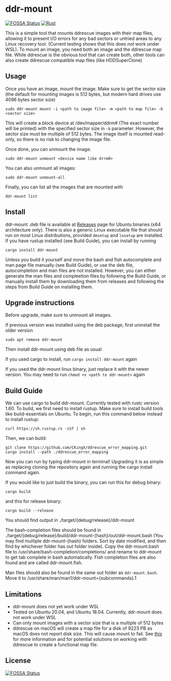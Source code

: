 # ddr-mount
[![FOSSA Status](https://app.fossa.com/api/projects/git%2Bgithub.com%2FCKingX%2Fddrescue_error_mapping.svg?type=shield)](https://app.fossa.com/projects/git%2Bgithub.com%2FCKingX%2Fddrescue_error_mapping?ref=badge_shield)
[![Rust](https://github.com/CKingX/ddrescue_error_mapping/actions/workflows/rust.yml/badge.svg)](https://github.com/CKingX/ddrescue_error_mapping/actions/workflows/rust.yml)

This is a simple tool that mounts ddrescue images with their map files, allowing it to present I/O errors for any bad sectors or untried areas to any Linux recovery tool. (Current testing shows that this does *not* work under WSL). To mount an image, you need both an image and the ddrescue map file. While ddrescue is the obvious tool that can create both, other tools can also create ddrescue compatible map files (like HDDSuperClone)

## Usage
Once you have an image, mount the image. Make sure to get the sector size (the default for mounting images is 512 bytes, but modern hard drives use 4096 bytes sector size)
```
sudo ddr-mount mount -i <path to image file> -m <path to map file> -b <sector size>
```

This will create a block device at /dev/mapper/ddrm# (The exact number will be printed) with the specified sector size in `-b` parameter. However, the sector size must be multiple of 512 bytes. The image itself is mounted read-only, so there is no risk to changing the image file.

Once done, you can unmount the image:
```
sudo ddr-mount unmount <device name like drrm0>
```
You can also unmount all images:
```
sudo ddr-mount unmount-all
```
Finally, you can list all the images that are mounted with
```
ddr-mount list
```

## Install
ddr-mount .deb file is available at [Releases](https://github.com/CKingX/ddrescue_error_mapping/releases) page for Ubuntu binaries (x64 architecture only). There is also a generic Linux executable file that should run on most Linux distributions, provided `dmsetup` and `losetup` are installed. If you have rustup installed (see Build Guide), you can install by running
```
cargo install ddr-mount
```

Unless you build it yourself and move the bash and fish autocomplete and man page file manually (see Build Guide), or use the deb file, autocompletion and man files are not installed. However, you can either generate the man files and compleetion files by following the Build Guide, or manually install them by downloading them from releases and following the steps from Build Guide on installing them.

## Upgrade instructions
Before upgrade, make sure to unmount all images.

If previous version was installed using the deb package, first uninstall the older version
```
sudo apt remove ddr-mount
```
Then install ddr-mount using deb file as usual

If you used cargo to install, run `cargo install ddr-mount` again

If you used the ddr-mount linux binary, just replace it with the newer version. You may need to run `chmod +x <path to ddr-mount>` again

## Build Guide
We can use cargo to build ddr-mount. Currently tested with rustc version 1.60. To build, we first need to install rustup. Make sure to install build tools like build-essentials on Ubuntu. To begin, run this command below instead to install rustup:
```
curl https://sh.rustup.rs -sSf | sh
```
Then, we can build:
```
git clone https://github.com/CKingX/ddrescue_error_mapping.git
cargo install --path ./ddrescue_error_mapping
```
Now you can run by typing ddr-mount in terminal! Upgrading it is as simple as replacing cloning the repository again and running the cargo install command again.

If you would like to just build the binary, you can run this for debug binary:
```
cargo build
```
and this for release binary:
```
cargo build --release
```
You should find output in ./target/{debug/release}/ddr-mount

The bash-completion files should be found in ./target/{debug/release}/build/ddr-mount-{hash}/out/ddr-mount.bash (You may find multiple ddr-mount-{hash} folders. Sort by date modified, and then find by whichever folder has out folder inside). Copy the ddr-mount.bash file to /usr/share/bash-completion/completions/ and rename to ddr-mount to get tab complete in bash automatically. Fish completion files are also found and are called ddr-mount.fish.

Man files should also be found in the same out folder as `ddr-mount.bash`. Move it to /usr/share/man/man1/ddr-mount={subcommands}.1

## Limitations
* ddr-mount does not yet work under WSL
* Tested on Ubuntu 20.04, and Ubuntu 18.04. Currently, ddr-mount does not work under WSL
* Can only mount images with a sector size that is a multiple of 512 bytes
* ddrescue on macOS will create a map file for a disk of 9223 PB as macOS does not report disk size. This will cause mount to fail. See [this](https://www.mail-archive.com/bug-ddrescue@gnu.org/msg02081.html) for more information and for potential solutions on working with ddrescue to create a functional map file.


## License
[![FOSSA Status](https://app.fossa.com/api/projects/git%2Bgithub.com%2FCKingX%2Fddrescue_error_mapping.svg?type=large)](https://app.fossa.com/projects/git%2Bgithub.com%2FCKingX%2Fddrescue_error_mapping?ref=badge_large)
